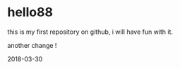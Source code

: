 # hello88


this is my first repository on github, i will have fun with it.

another change !

2018-03-30
